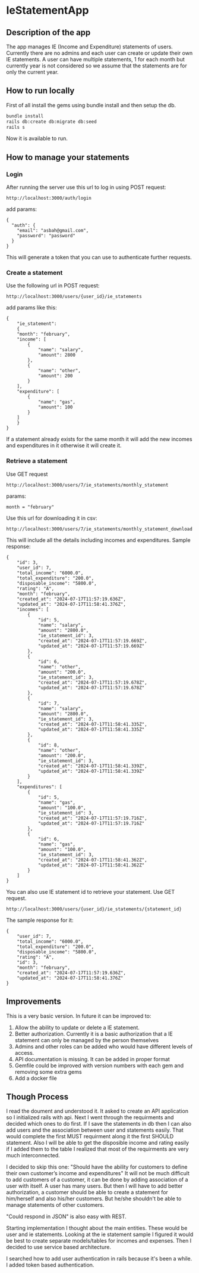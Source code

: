 # IeStatementApp

## Description of the app
The app manages IE (Income and Expenditure) statements of users. Currently there are no admins and each user can create or update their own IE statements. A user can have multiple statements, 1 for each month but currently year is not considered so we assume that the statements are for only the current year.

## How to run locally
First of all install the gems using bundle install and then setup the db.

```bash
bundle install
rails db:create db:migrate db:seed
rails s
```

Now it is available to run.

## How to manage your statements

### Login
After running the server use this url to log in using POST request:
```
http://localhost:3000/auth/login
```
add params:
```
{
  "auth": {
    "email": "asbah@gmail.com",
    "password": "password"
  }
}
```

This will generate a token that you can use to authenticate further requests.

### Create a statement
Use the following url in POST request:
```
http://localhost:3000/users/{user_id}/ie_statements
```
add params like this:
```
{
    "ie_statement":
    {
    "month": "february",
    "income": [
        {
            "name": "salary",
            "amount": 2800
        },
        {
            "name": "other",
            "amount": 200
        }
    ],
    "expenditure": [
        {
            "name": "gas",
            "amount": 100
        }
    ]
    }
}
```
If a statement already exists for the same month it will add the new incomes and expenditures in it otherwise it will create it.

### Retrieve a statement
Use GET request
```
http://localhost:3000/users/7/ie_statements/monthly_statement
```
params:
```
month = "february"
```

Use this url for downloading it in csv:
```
http://localhost:3000/users/7/ie_statements/monthly_statement_download
```

This will include all the details including incomes and expenditures.
Sample response:
```
{
    "id": 3,
    "user_id": 7,
    "total_income": "6000.0",
    "total_expenditure": "200.0",
    "disposable_income": "5800.0",
    "rating": "A",
    "month": "february",
    "created_at": "2024-07-17T11:57:19.636Z",
    "updated_at": "2024-07-17T11:58:41.376Z",
    "incomes": [
        {
            "id": 5,
            "name": "salary",
            "amount": "2800.0",
            "ie_statement_id": 3,
            "created_at": "2024-07-17T11:57:19.669Z",
            "updated_at": "2024-07-17T11:57:19.669Z"
        },
        {
            "id": 6,
            "name": "other",
            "amount": "200.0",
            "ie_statement_id": 3,
            "created_at": "2024-07-17T11:57:19.678Z",
            "updated_at": "2024-07-17T11:57:19.678Z"
        },
        {
            "id": 7,
            "name": "salary",
            "amount": "2800.0",
            "ie_statement_id": 3,
            "created_at": "2024-07-17T11:58:41.335Z",
            "updated_at": "2024-07-17T11:58:41.335Z"
        },
        {
            "id": 8,
            "name": "other",
            "amount": "200.0",
            "ie_statement_id": 3,
            "created_at": "2024-07-17T11:58:41.339Z",
            "updated_at": "2024-07-17T11:58:41.339Z"
        }
    ],
    "expenditures": [
        {
            "id": 5,
            "name": "gas",
            "amount": "100.0",
            "ie_statement_id": 3,
            "created_at": "2024-07-17T11:57:19.716Z",
            "updated_at": "2024-07-17T11:57:19.716Z"
        },
        {
            "id": 6,
            "name": "gas",
            "amount": "100.0",
            "ie_statement_id": 3,
            "created_at": "2024-07-17T11:58:41.362Z",
            "updated_at": "2024-07-17T11:58:41.362Z"
        }
    ]
}
```

You can also use IE statement id to retrieve your statement. Use GET request.
```
http://localhost:3000/users/{user_id}/ie_statements/{statement_id}
```

The sample response for it:
```
{
    "user_id": 7,
    "total_income": "6000.0",
    "total_expenditure": "200.0",
    "disposable_income": "5800.0",
    "rating": "A",
    "id": 3,
    "month": "february",
    "created_at": "2024-07-17T11:57:19.636Z",
    "updated_at": "2024-07-17T11:58:41.376Z"
}
```

## Improvements
This is a very basic version. In future it can be improved to:
1. Allow the ability to update or delete a IE statement.
2. Better authorization. Currently it is a basic authorization that a IE statement can only be managed by the person themselves
3. Admins and other roles can be added who would have different levels of access.
4. API documentation is missing. It can be added in proper format
5. Gemfile could be improved with version numbers with each gem and removing some extra gems
6. Add a docker file

## Though Process
I read the doument and understood it. It asked to create an API application so I initialized rails with api. Next I went through the requirments and decided which ones to do first.
If I save the statements in db then I can also add users and the association between user and statements easily. That would complete the first MUST requirment along it the first SHOULD statement.
Also I will be able to get the disposible income and rating easily if I added them to the table
I realized that most of the requirments are very much interconnected.

I decided to skip this one:
"Should have the ability for customers to define their own customer’s income and expenditures"
It will not be much difficult to add customers of a customer, it can be done by adding association of a user with itself. A user has many users. But then I will have to add better authorization, a customer should be able to create a statement for him/herself and also his/her customers. But he/she shouldn't be able to manage statements of other customers.

"Could respond in JSON" is also easy with REST.

Starting implementation I thought about the main entities. These would be user and ie statements. Looking at the ie statement sample I figured it would be best to create separate models/tables for incomes and expenses. Then I decided to use service based architecture.

I searched how to add user authentication in rails because it's been a while. I added token based authentication.